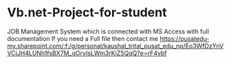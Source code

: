 # Vb.net-Project-for-student
JOB Management System which is connected with MS Access with full documentation
If you need a Full file then contact me
https://pusatedu-my.sharepoint.com/:f:/g/personal/kaushal_trital_pusat_edu_np/Eo3WfDzYnVVCjJH4LUNh1fsBX7M_gOrvIsLWm3rKiZ5QqQ?e=rF4vbf

